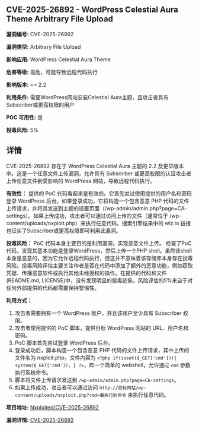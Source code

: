 ## CVE-2025-26892 - WordPress Celestial Aura Theme Arbitrary File Upload

**漏洞编号:** CVE-2025-26892

**漏洞类型:** Arbitrary File Upload

**影响应用:** WordPress Celestial Aura Theme

**危害等级:** 高危，可能导致远程代码执行

**影响版本:** <= 2.2

**利用条件:** 需要WordPress网站安装Celestial Aura主题，且攻击者具有Subscriber或更高权限的用户

**POC 可用性:** 是

**投毒风险:** 5%

## 详情

CVE-2025-26892 存在于 WordPress Celestial Aura 主题的 2.2 及更早版本中。这是一个任意文件上传漏洞，允许具有 Subscriber 或更高权限的认证攻击者上传任意文件到受影响的 WordPress 网站，导致远程代码执行。

**有效性：**
提供的 PoC 代码看起来是有效的。它首先尝试使用提供的用户名和密码登录 WordPress 后台。如果登录成功，它将构造一个包含恶意 PHP 代码的文件上传请求，并将其发送到主题的设置页面（/wp-admin/admin.php?page=CA-settings）。如果上传成功，攻击者可以通过访问上传的文件（通常位于 /wp-content/uploads/nxploit.php）来执行任意代码。搜索引擎结果中的 wiz.io 链接也证实了Subscriber或更高权限即可利用此漏洞。

**投毒风险：**
PoC 代码本身主要目的是利用漏洞，实现恶意文件上传。 检查了PoC代码，发现其基本功能是登录WordPress，然后上传一个PHP shell。虽然该shell本身是恶意的，因为它允许远程代码执行，但这并不意味着该存储库本身存在投毒风险。投毒风险评估主要关注作者是否在代码中添加了额外的恶意功能，例如窃取凭据、传播恶意软件或执行其他未经授权的操作。在提供的代码和文件(README.md, LICENSE)中，没有发现明显的投毒迹象。风险评估的5%来自于对任何外部提供的代码都需要保持警惕性。

**利用方式：**
1.  攻击者需要拥有一个 WordPress 账户，并且该账户至少具有 Subscriber 权限。
2.  攻击者使用提供的 PoC 脚本，提供目标 WordPress 网站的 URL、用户名和密码。
3.  PoC 脚本首先尝试登录 WordPress 后台。
4.  登录成功后，脚本构造一个包含恶意 PHP 代码的文件上传请求，其中上传的文件名为 nxploit.php，文件内容为 `<?php if(isset($_GET['cmd'])){ system($_GET['cmd']); } ?>`，即一个简单的 webshell，允许通过 `cmd` 参数执行系统命令。
5.  脚本将文件上传请求发送到 `/wp-admin/admin.php?page=CA-settings`。
6.  如果上传成功，攻击者可以通过访问 `http://目标网站/wp-content/uploads/nxploit.php?cmd=要执行的命令` 来执行任意代码。

**项目地址:** [Nxploited/CVE-2025-26892](https://github.com/Nxploited/CVE-2025-26892)

**漏洞详情:** [CVE-2025-26892](https://nvd.nist.gov/vuln/detail/CVE-2025-26892)